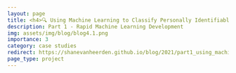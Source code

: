 ```yaml
---
layout: page
title: <h4>🔍 Using Machine Learning to Classify Personally Identifiable Data Fields</h4>
description: Part 1 - Rapid Machine Learning Development
img: assets/img/blog/blog4.1.png
importance: 3
category: case studies
redirect: https://shanevanheerden.github.io/blog/2021/part1_using_machine_learning_to_classify_personally_identifiable_data_fields_description/
page_type: project
---
```


